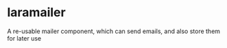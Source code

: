 # laramailer
A re-usable mailer component, which can send emails, and also store them for later use
